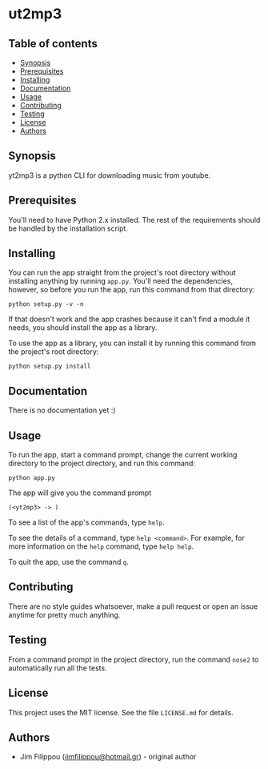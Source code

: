 # υt2mp3

## Table of contents

* [Synopsis](#synopsis)
* [Prerequisites](#prerequisites)
* [Installing](#installation)
* [Documentation](#documentation)
* [Usage](#usage)
* [Contributing](#contributing)
* [Testing](#testing)
* [License](#license)
* [Authors](#authors)

<a id="synopsis"></a>
## Synopsis

yt2mp3 is a python CLI for downloading music from youtube.

<a id="prerequisites"></a>
## Prerequisites

You'll need to have Python 2.x installed. The rest of the requirements should be handled by the installation script.

<a id="installation"></a>
## Installing

You can run the app straight from the project's root directory without installing anything by running `app.py`. You'll need the dependencies, however, so before you run the app, run this command from that directory:

```
python setup.py -v -n
```

If that doesn't work and the app crashes because it can't find a module it needs, you should install the app as a library.

To use the app as a library, you can install it by running this command from the project's root directory:

```
python setup.py install
```

<a id="documentation"></a>
## Documentation

There is no documentation yet :)

<a id="usage"></a>
## Usage

To run the app, start a command prompt, change the current working directory to the project directory, and run this command:

```
python app.py
```

The app will give you the command prompt

```
(<yt2mp3> -> )
```

To see a list of the app's commands, type `help`.

To see the details of a command, type `help <command>`. For example, for more information on the `help` command, type `help help`.

To quit the app, use the command `q`.

<a id="contributing"></a>
## Contributing

There are no style guides whatsoever, make a pull request or open an issue anytime for pretty much anything.

<a id="testing"></a>
## Testing

From a command prompt in the project directory, run the command `nose2` to automatically run all the tests.

<a id="license"></a>
## License

This project uses the MIT license. See the file `LICENSE.md` for details.

<a id="authors"></a>
## Authors

* Jim Filippou (jimfilippou@hotmail.gr) - original author
